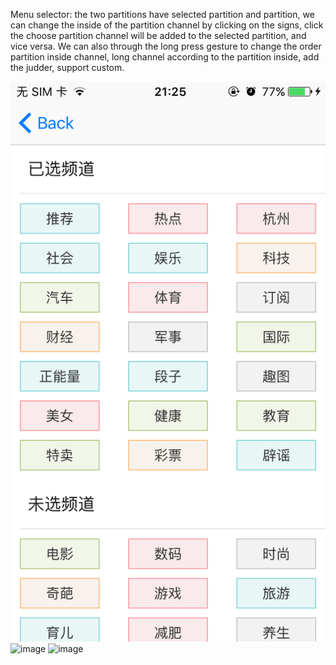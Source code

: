 Menu selector: the two partitions have selected partition and partition, we can change the inside of the partition 
channel by clicking on the signs, click the choose partition channel will be added to the selected partition, and 
vice versa. We can also through the long press gesture to change the order partition inside channel, long channel 
according to the partition inside, add the judder, support custom.

![image](https://github.com/kSimpleCoder/XWMenuPicker/raw/master/border.png)
![image](https://github.com/kSimpleCoder/XWMenuPicker/raw/master/images-folder/circleborder.png)
![image](https://github.com/kSimpleCoder/XWMenuPicker/raw/master/images-folder/noborder.png)
